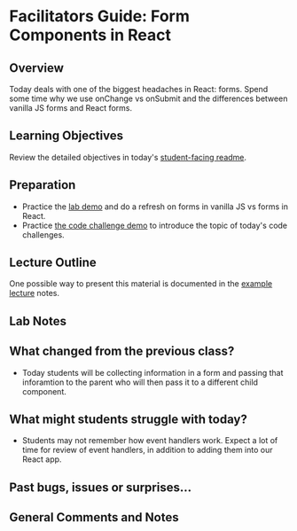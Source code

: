 # Facilitators Guide: Form Components in React

## Overview

Today deals with one of the biggest headaches in React: forms. Spend some time why we use onChange vs onSubmit and the differences between vanilla JS forms and React forms.

## Learning Objectives

Review the detailed objectives in today's [student-facing readme](../README.md).

## Preparation

- Practice the [lab demo](../demo) and do a refresh on forms in vanilla JS vs forms in React.
- Practice [the code challenge demo](../challenges/DEMO.md) to introduce the topic of today's code challenges.

## Lecture Outline

One possible way to present this material is documented in the [example lecture](../facilitator/LECTURE-EXAMPLE.md) notes.

## Lab Notes

## What changed from the previous class?

- Today students will be collecting information in a form and passing that inforamtion to the parent who will then pass it to a different child component. 

## What might students struggle with today?

- Students may not remember how event handlers work. Expect a lot of time for review of event handlers, in addition to adding them into our React app.

## Past bugs, issues or surprises...

## General Comments and Notes
